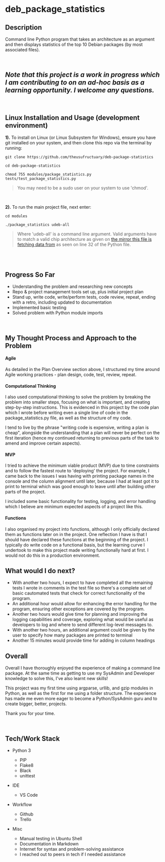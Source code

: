 # **deb_package_statistics**

## **Description**
Command line Python program that takes an architecture as an argument and then displays statistics of the top 10 Debian packages (by most associated files).

<br>

## _Note that this project is a work in progress which I am contributing to on an ad-hoc basis as a learning opportunity. I welcome any questions._

<br>

## **Linux Installation and Usage (development environment)**

**1).** To install on Linux (or Linux Subsystem for Windows), ensure you have git installed on your system, and then clone this repo via the terminal by running:

```
git clone https://github.com/theusufructuary/deb-package-statistics

cd deb-package-statistics

chmod 755 modules/package_statistics.py tests/test_package_statistics.py

```
>You may need to be a sudo user on your system to use 'chmod'.

<br>

**2).** To run the main project file, next enter:
```
cd modules

./package_statistics udeb-all

```

> Where 'udeb-all' is a command line argument. Valid arguments have to match a valid chip architecture as given on [the mirror this file is fetching data from](http://ftp.uk.debian.org/debian/dists/stable/main/) as seen on line 32 of the Python file.

<br>
<br>

## **Progress So Far**
- Understanding the problem and researching new concepts
- Repo & project management tools set up, plus initial project plan
- Stand up, write code, write/perform tests, code review, repeat, ending with a retro, including updated to documentation
- Implemented basic testing
- Solved problem with Python module imports

<br>

## **My Thought Process and Approach to the Problem**
#### **Agile**
As detailed in the Plan Overview section above, I structured my time around Agile working practices - plan design, code, test, review, repeat. 

#### **Computational Thinking**
I also used computational thinking to solve the problem by breaking the problem into smaller steps, focusing on what is important, and creating step-by-step instructions. This is evidenced in this project by the code plan which I wrote before writing even a single line of code in the package_statistics.py file, as well as the structure of my code. 

I tend to live by the phrase "writing code is expensive, writing a plan is cheap", alongside the understanding that a plan will never be perfect on the first iteration (hence my continued returning to previous parts of the task to amend and improve certain aspects).

#### **MVP**
I tried to achieve the minimum viable product (MVP) due to time constraints and to follow the fastest route to 'deploying' the project. For example, I came back to the issues I was having with printing package names in the console and the column alignment until later, because I had at least got it to print to terminal which was good enough to leave until after building other parts of the project.

I included some basic functionality for testing, logging, and error handling which I believe are minimum expected aspects of a project like this.

#### **Functions**
I also organised my project into functions, although I only officially declared them as functions later on in the project. One reflection I have is that I should have declared these functions at the beginning of the project. I typically do write code on a functional basis, but the learning curve I undertook to make this project made writing functionally hard at first. I would not do this in a production environment.

## **What would I do next?**
- With another two hours, I expect to have completed all the remaining tests I wrote in comments in the test file so there's a complete set of basic cautomated tests that check for correct functionality of the program.
- An additional hour would allow for enhancing the error handling for the program, ensuring other exceptions are covered by the program.
- Another two hours would give time for planning and improving the logging capabilities and coverage, exploring what would be useful as developers to log and where to send different log-level messages to.
- With another two hours, an additional argument could be given by the user to specify how many packages are printed to terminal
- Another 15 minutes would provide time for adding in column headings

## **Overall**
Overall I have thoroughly enjoyed the experience of making a command line package. At the same time as getting to use my SysAdmin and Developer knowledge to solve this, I've also learnt new skills! 

This project was my first time using argparse, urllib, and gzip modules in Python, as well as the first for me using a folder structure. The experience has made me even more eager to become a Python/SysAdmin guru and to create bigger, better, projects.

Thank you for your time.

<br>

## **Tech/Work Stack**

- Python 3
    - PIP
    - Flake8
    - Black
    - unittest

- IDE
    - VS Code

- Workflow
    - Github
    - Trello

- Misc
    - Manual testing in Ubuntu Shell
    - Documentation in Markdown
    - Internet for syntax and problem-solving assistance
    - I reached out to peers in tech if I needed assistance


